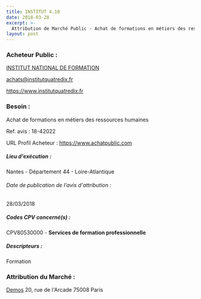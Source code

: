 ```yaml
---
title: INSTITUT 4.10
date: 2018-03-28
excerpt: >-
  Attribution de Marché Public - Achat de formations en métiers des ressources humaines
layout: post
---
```


### Acheteur Public : 
<a href="/acheteur-34/siren-815158712"> INSTITUT NATIONAL DE FORMATION</a><br/>



achats@institutquatredix.fr


https://www.institutquatredix.fr
### Besoin :

Achat de formations en métiers des ressources humaines

Ref. avis : 18-42022

URL Profil Acheteur : https://www.achatpublic.com

##### Lieu d'exécution :

Nantes - Département 44 - Loire-Atlantique

###### Date de publication de l'avis d'attribution : 
28/03/2018

##### Codes CPV concerné(s) :
CPV80530000 - **Services de formation professionnelle** <br/>

##### Descripteurs :
Formation <br/>

### Attribution du Marché :
<a href="/entreprise-268/siren-722030277"> Demos</a>    20, rue de l'Arcade 75008 Paris <br/>
